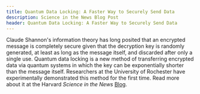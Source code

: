 ```yaml
---
title: Quantum Data Locking: A Faster Way to Securely Send Data
description: Science in the News Blog Post
header: Quantum Data Locking: A Faster Way to Securely Send Data
---
```



Claude Shannon's information theory has long posited that an encrypted message is completely secure given that the decryption key is randomly generated, at least as long as the message itself, and discarded after only a single use. Quantum data locking is a new method of transferring encrypted data via quantum systems in which the key can be exponentially shorter than the message itself. Researchers at the University of Rochester have experimentally demonstrated this method for the first time. Read more about it at the Harvard <em>Science in the News</em> <a href="http://sitn.hms.harvard.edu/flash/2016/quantum-data-locking-faster-way-securely-send-data/">Blog</a>.